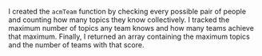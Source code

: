 I created the `acmTeam` function by checking every possible pair of people and counting how many topics they know collectively. I tracked the maximum number of topics any team knows and how many teams achieve that maximum. Finally, I returned an array containing the maximum topics and the number of teams with that score.
